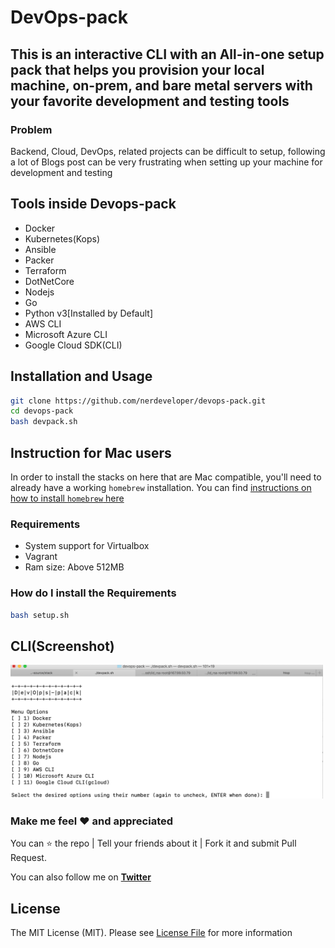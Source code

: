 # DevOps-pack

## This is an interactive CLI with an All-in-one setup pack that helps you provision your local machine, on-prem, and bare metal servers with your favorite development and testing tools

### Problem

Backend, Cloud, DevOps, related projects can be difficult to setup, following a lot of Blogs post can be very frustrating when setting up your machine for development and testing

## Tools inside Devops-pack

- Docker
- Kubernetes(Kops)
- Ansible
- Packer
- Terraform
- DotNetCore
- Nodejs
- Go
- Python v3[Installed by Default]
- AWS CLI
- Microsoft Azure CLI
- Google Cloud SDK(CLI)

## Installation and Usage

```bash
git clone https://github.com/nerdeveloper/devops-pack.git
cd devops-pack
bash devpack.sh
```

## Instruction for Mac users

In order to install the stacks on here that are Mac compatible, you'll need to already have a working `homebrew` installation.
You can find [instructions on how to install `homebrew` here](https://www.howtogeek.com/211541/homebrew-for-os-x-easily-installs-desktop-apps-and-terminal-utilities/)

### Requirements

- System support for Virtualbox
- Vagrant
- Ram size: Above 512MB

### How do I install the Requirements

```bash 
bash setup.sh
```

## CLI(Screenshot)

  <img src="https://github.com/nerdeveloper/devops-pack/blob/master/images/shot.png" alt="Screenshot of the menu" title="Screenshot of Stacks" width="500" >

### Make me feel :heart: and appreciated

You can :star: the repo | Tell your friends about it | Fork it and submit Pull Request.

You can also follow me on **[Twitter](https://twitter.com/_nerdeveloper)**

## License

The MIT License (MIT). Please see [License File](LICENSE) for more information
